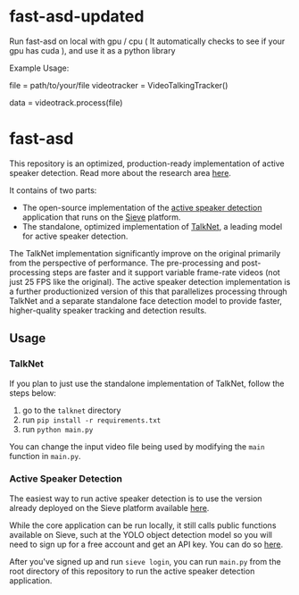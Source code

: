 # fast-asd-updated
Run fast-asd on local with gpu / cpu ( It automatically checks to see if your gpu has cuda ), and use it as a python library

Example Usage: 

file = path/to/your/file
videotracker = VideoTalkingTracker()

data = videotrack.process(file)


# fast-asd

This repository is an optimized, production-ready implementation of active speaker detection. Read more about the research area [here](https://paperswithcode.com/task/audio-visual-active-speaker-detection).

It contains of two parts:
- The open-source implementation of the [active speaker detection](https://www.sievedata.com/functions/sieve/active_speaker_detection) application that runs on the [Sieve](https://www.sievedata.com/) platform.
- The standalone, optimized implementation of [TalkNet](https://github.com/TaoRuijie/TalkNet-ASD), a leading model for active speaker detection.

The TalkNet implementation significantly improve on the original primarily from the perspective of performance. The pre-processing and post-processing steps are faster and it support variable frame-rate videos (not just 25 FPS like the original). The active speaker detection implementation is a further productionized version of this that parallelizes processing through TalkNet and a separate standalone face detection model to provide faster, higher-quality speaker tracking and detection results.

## Usage

### TalkNet
If you plan to just use the standalone implementation of TalkNet, follow the steps below:

1. go to the `talknet` directory
2. run `pip install -r requirements.txt`
3. run `python main.py`

You can change the input video file being used by modifying the `main` function in `main.py`.

### Active Speaker Detection

The easiest way to run active speaker detection is to use the version already deployed on the Sieve platform available [here](https://www.sievedata.com/functions/sieve/active_speaker_detection).

While the core application can be run locally, it still calls public functions available on Sieve, such at the YOLO object detection model so you will need to sign up for a free account and get an API key. You can do so [here](https://www.sievedata.com/).

After you've signed up and run `sieve login`, you can run `main.py` from the root directory of this repository to run the active speaker detection application.